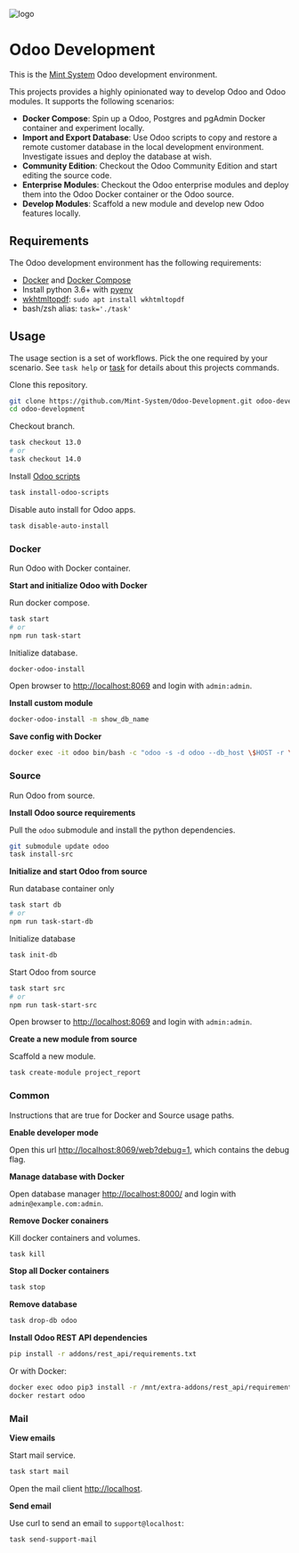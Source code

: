 ![logo](https://github.com/Mint-System/Odoo-Development/blob/14.0/logo.jpg)

Odoo Development
================

This is the [Mint System](https://www.mint-system.ch/) Odoo development environment.

This projects provides a highly opinionated way to develop Odoo and Odoo modules. It supports the following scenarios:

* **Docker Compose**: Spin up a Odoo, Postgres and pgAdmin Docker container and experiment locally.
* **Import and Export Database**: Use Odoo scripts to copy and restore a remote customer database in the local development environment. Investigate issues and deploy the database at wish.
* **Community Edition**: Checkout the Odoo Community Edition and start editing the source code.
* **Enterprise Modules**: Checkout the Odoo enterprise modules and deploy them into the Odoo Docker container or the Odoo source.
* **Develop Modules**: Scaffold a new module and develop new Odoo features locally.

## Requirements

The Odoo development environment has the following requirements:

* [Docker](https://docs.docker.com/engine/install/) and [Docker Compose](https://docs.docker.com/compose/)
* Install python 3.6+ with [pyenv](https://github.com/pyenv/pyenv)
* [wkhtmltopdf](https://wkhtmltopdf.org/): `sudo apt install wkhtmltopdf`
* bash/zsh alias: `task='./task'`

## Usage

The usage section is a set of workflows. Pick the one required by your scenario. See `task help` or [task](./task.md) for details about this projects commands.

Clone this repository.

```bash
git clone https://github.com/Mint-System/Odoo-Development.git odoo-development
cd odoo-development
```

Checkout branch.

```bash
task checkout 13.0
# or
task checkout 14.0
```

Install [Odoo scripts](https://github.com/Mint-System/Ansible-Playbooks/tree/master/roles/odoo-scripts)

```bash
task install-odoo-scripts
```

Disable auto install for Odoo apps.

```bash
task disable-auto-install
```

### Docker

Run Odoo with Docker container.

**Start and initialize Odoo with Docker**

Run docker compose.

```bash
task start
# or
npm run task-start
```

Initialize database.

```bash
docker-odoo-install
```

Open browser to [http://localhost:8069](http://localhost:8069) and login with `admin:admin`.

**Install custom module**

```bash
docker-odoo-install -m show_db_name
```

**Save config with Docker**

```bash
docker exec -it odoo bin/bash -c "odoo -s -d odoo --db_host \$HOST -r \$USER -w \$PASSWORD"
```

### Source

Run Odoo from source.

**Install Odoo source requirements**

Pull the `odoo` submodule and install the python dependencies.

```bash
git submodule update odoo
task install-src
```

**Initialize and start Odoo from source**

Run database container only

```bash
task start db
# or
npm run task-start-db
```

Initialize database

```bash
task init-db
```

Start Odoo from source

```bash
task start src
# or
npm run task-start-src
```

Open browser to [http://localhost:8069](http://localhost:8069) and login with `admin:admin`.

**Create a new module from source**

Scaffold a new module.

```bash
task create-module project_report
```

### Common

Instructions that are true for Docker and Source usage paths.

**Enable developer mode**

Open this url [http://localhost:8069/web?debug=1](http://localhost:8069/web?debug=1), which contains the debug flag.

**Manage database with Docker**

Open database manager [http://localhost:8000/](http://localhost:8000/) and login with `admin@example.com:admin`.

**Remove Docker conainers**

Kill docker containers and volumes.

```bash
task kill
```

**Stop all Docker containers**

```bash
task stop
```

**Remove database**

```bash
task drop-db odoo
```

**Install Odoo REST API dependencies**

```bash
pip install -r addons/rest_api/requirements.txt
```

Or with Docker:

```bash
docker exec odoo pip3 install -r /mnt/extra-addons/rest_api/requirements.txt
docker restart odoo
```

### Mail

**View emails**

Start mail service.

```bash
task start mail
```

Open the mail client [http://localhost](http://localhost).

**Send email**

Use curl to send an email to `support@localhost`:

```bash
task send-support-mail
```
